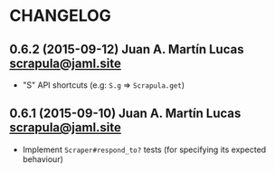 # CHANGELOG

## 0.6.2 (2015-09-12) Juan A. Martín Lucas <scrapula@jaml.site>

 * "S" API shortcuts (e.g: `S.g` => `Scrapula.get`)

## 0.6.1 (2015-09-10) Juan A. Martín Lucas <scrapula@jaml.site>

  * Implement `Scraper#respond_to?` tests (for specifying its expected behaviour)
